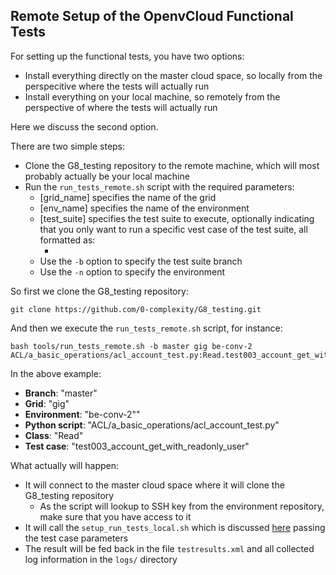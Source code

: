 ## Remote Setup of the OpenvCloud Functional Tests

For setting up the functional tests, you have two options:
- Install everything directly on the master cloud space, so locally from the perspecitive where the tests will actually run
- Install everything on your local machine, so remotely from the perspective of where the tests will actually run

Here we discuss the second option.

There are two simple steps:
- Clone the G8_testing repository to the remote machine, which will most probably actually be your local machine
- Run the `run_tests_remote.sh` script with the required parameters:
  - [grid_name] specifies the name of the grid
  - [env_name] specifies the name of the environment
  - [test_suite] specifies the test suite to execute, optionally indicating that you only want to run a specific vest case of the test suite, all formatted as:
    - [python\_script\_name]:[class\_name].[test\_case\_name]
  - Use the `-b` option to specify the test suite branch
  - Use the `-n` option to specify the environment


So first we clone the G8_testing repository:
```
git clone https://github.com/0-complexity/G8_testing.git
```

And then we execute the `run_tests_remote.sh` script, for instance:
```
bash tools/run_tests_remote.sh -b master gig be-conv-2 ACL/a_basic_operations/acl_account_test.py:Read.test003_account_get_with_readonly_user
```

In the above example:
- **Branch**: "master"
- **Grid**: "gig"
- **Environment**: "be-conv-2""
- **Python script**: "ACL/a_basic_operations/acl_account_test.py"
- **Class**: "Read"
- **Test case**: "test003_account_get_with_readonly_user"

What actually will happen:
- It will connect to the master cloud space where it will clone the G8_testing repository
  - As the script will lookup to SSH key from the environment repository, make sure that you have access to it
- It will call the `setup_run_tests_local.sh` which is discussed [here](local_setup.md) passing the test case parameters
- The result will be fed back in the file `testresults.xml` and all collected log information in the `logs/` directory